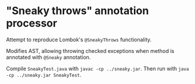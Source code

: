 # "Sneaky throws" annotation processor
Attempt to reproduce Lombok's `@SneakyThrows` functionality. 

Modifies AST, allowing throwing checked exceptions when method is annotated with `@Sneaky` annotation. 

Compile `SneakyTest.java` with `javac -cp ../sneaky.jar`. Then run with `java -cp ../sneaky.jar SneakyTest`.